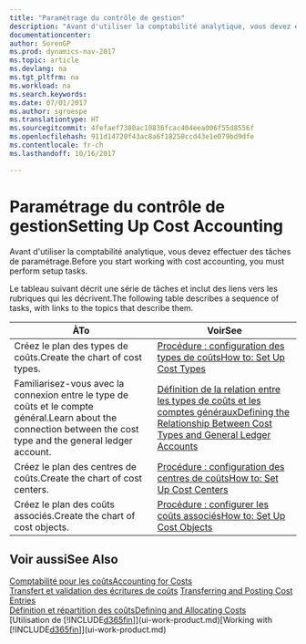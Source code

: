 ```yaml
---
title: "Paramétrage du contrôle de gestion"
description: "Avant d'utiliser la comptabilité analytique, vous devez effectuer des tâches de paramétrage."
documentationcenter: 
author: SorenGP
ms.prod: dynamics-nav-2017
ms.topic: article
ms.devlang: na
ms.tgt_pltfrm: na
ms.workload: na
ms.search.keywords: 
ms.date: 07/01/2017
ms.author: sgroespe
ms.translationtype: HT
ms.sourcegitcommit: 4fefaef7380ac10836fcac404eea006f55d8556f
ms.openlocfilehash: 911d14720f43ac8a6f18250ccd43e1e079bd9dfe
ms.contentlocale: fr-ch
ms.lasthandoff: 10/16/2017

---
```

# <a name="setting-up-cost-accounting"></a><span data-ttu-id="332ea-103">Paramétrage du contrôle de gestion</span><span class="sxs-lookup"><span data-stu-id="332ea-103">Setting Up Cost Accounting</span></span>
<span data-ttu-id="332ea-104">Avant d'utiliser la comptabilité analytique, vous devez effectuer des tâches de paramétrage.</span><span class="sxs-lookup"><span data-stu-id="332ea-104">Before you start working with cost accounting, you must perform setup tasks.</span></span>  

 <span data-ttu-id="332ea-105">Le tableau suivant décrit une série de tâches et inclut des liens vers les rubriques qui les décrivent.</span><span class="sxs-lookup"><span data-stu-id="332ea-105">The following table describes a sequence of tasks, with links to the topics that describe them.</span></span>

|<span data-ttu-id="332ea-106">À</span><span class="sxs-lookup"><span data-stu-id="332ea-106">To</span></span>|<span data-ttu-id="332ea-107">Voir</span><span class="sxs-lookup"><span data-stu-id="332ea-107">See</span></span>|  
|--------|---------|  
|<span data-ttu-id="332ea-108">Créez le plan des types de coûts.</span><span class="sxs-lookup"><span data-stu-id="332ea-108">Create the chart of cost types.</span></span>|[<span data-ttu-id="332ea-109">Procédure : configuration des types de coûts</span><span class="sxs-lookup"><span data-stu-id="332ea-109">How to: Set Up Cost Types</span></span>](finance-how-to-set-up-cost-types.md)|  
|<span data-ttu-id="332ea-110">Familiarisez-vous avec la connexion entre le type de coûts et le compte général.</span><span class="sxs-lookup"><span data-stu-id="332ea-110">Learn about the connection between the cost type and the general ledger account.</span></span>|[<span data-ttu-id="332ea-111">Définition de la relation entre les types de coûts et les comptes généraux</span><span class="sxs-lookup"><span data-stu-id="332ea-111">Defining the Relationship Between Cost Types and General Ledger Accounts</span></span>](finance-defining-the-relationship-between-cost-types-and-general-ledger-accounts.md)|  
|<span data-ttu-id="332ea-112">Créez le plan des centres de coûts.</span><span class="sxs-lookup"><span data-stu-id="332ea-112">Create the chart of cost centers.</span></span>|[<span data-ttu-id="332ea-113">Procédure : configuration des centres de coûts</span><span class="sxs-lookup"><span data-stu-id="332ea-113">How to: Set Up Cost Centers</span></span>](finance-how-to-set-up-cost-centers.md)|  
|<span data-ttu-id="332ea-114">Créez le plan des coûts associés.</span><span class="sxs-lookup"><span data-stu-id="332ea-114">Create the chart of cost objects.</span></span>|[<span data-ttu-id="332ea-115">Procédure : configurer les coûts associés</span><span class="sxs-lookup"><span data-stu-id="332ea-115">How to: Set Up Cost Objects</span></span>](finance-how-to-set-up-cost-objects.md)|  

## <a name="see-also"></a><span data-ttu-id="332ea-116">Voir aussi</span><span class="sxs-lookup"><span data-stu-id="332ea-116">See Also</span></span>  
[<span data-ttu-id="332ea-117">Comptabilité pour les coûts</span><span class="sxs-lookup"><span data-stu-id="332ea-117">Accounting for Costs</span></span>](finance-manage-cost-accounting.md)  
<span data-ttu-id="332ea-118">[Transfert et validation des écritures de coûts](finance-transfer-and-post-cost-entries.md) </span><span class="sxs-lookup"><span data-stu-id="332ea-118">[Transferring and Posting Cost Entries](finance-transfer-and-post-cost-entries.md) </span></span>  
[<span data-ttu-id="332ea-119">Définition et répartition des coûts</span><span class="sxs-lookup"><span data-stu-id="332ea-119">Defining and Allocating Costs</span></span>](finance-define-and-allocate-costs.md)  
<span data-ttu-id="332ea-120">[Utilisation de [!INCLUDE[d365fin](includes/d365fin_md.md)]](ui-work-product.md)</span><span class="sxs-lookup"><span data-stu-id="332ea-120">[Working with [!INCLUDE[d365fin](includes/d365fin_md.md)]](ui-work-product.md)</span></span>

